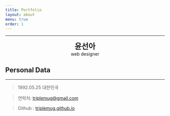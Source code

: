 ```yaml
---
title: Portfolio
layout: about
menu: true
order: 1
---
```


* * *
<center>
<span style=
"font-size:170%;
font-weight:bold">
윤선아
</span>
</center>

<center>web designer</center>

## Personal Data
---
> 1992.05.25 대한민국

> 연락처: triplemug@gmail.com

> Github : <a href="triplemug.github.io">triplemug.github.io</a>
